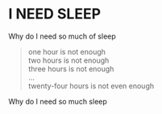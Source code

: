 # I **NEED** SLEEP

Why do I need so much of sleep


> one hour is not enough\
> two hours is not enough\
> three hours is not enough\
> ...\
> twenty-four hours is not even enough


Why do I need so much sleep



